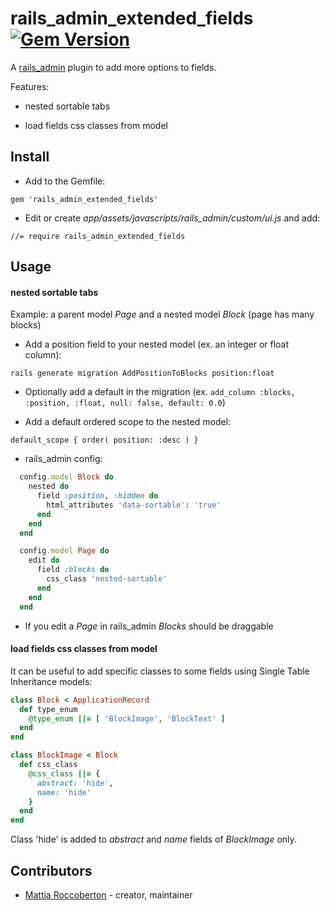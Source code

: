 # rails_admin_extended_fields [![Gem Version](https://badge.fury.io/rb/rails_admin_extended_fields.svg)](https://badge.fury.io/rb/rails_admin_extended_fields)

A [rails_admin](https://github.com/sferik/rails_admin) plugin to add more options to fields.

Features:

- nested sortable tabs

- load fields css classes from model

## Install

- Add to the Gemfile:

`gem 'rails_admin_extended_fields'`

- Edit or create *app/assets/javascripts/rails_admin/custom/ui.js* and add:

`//= require rails_admin_extended_fields`

## Usage

#### nested sortable tabs

Example: a parent model *Page* and a nested model *Block* (page has many blocks)

- Add a position field to your nested model (ex. an integer or float column):

`rails generate migration AddPositionToBlocks position:float`

- Optionally add a default in the migration (ex. `add_column :blocks, :position, :float, null: false, default: 0.0`)

- Add a default ordered scope to the nested model:

`default_scope { order( position: :desc ) }`

- rails_admin config:

```ruby
  config.model Block do
    nested do
      field :position, :hidden do
        html_attributes 'data-sortable': 'true'
      end
    end
  end

  config.model Page do
    edit do
      field :blocks do
        css_class 'nested-sortable'
      end
    end
  end
```

- If you edit a *Page* in rails_admin *Blocks* should be draggable

#### load fields css classes from model

It can be useful to add specific classes to some fields using Single Table Inheritance models:

```ruby
class Block < ApplicationRecord
  def type_enum
    @type_enum ||= [ 'BlockImage', 'BlockText' ]
  end
end

class BlockImage < Block
  def css_class
    @css_class ||= {
      abstract: 'hide',
      name: 'hide'
    }
  end
end
```

Class 'hide' is added to *abstract* and *name* fields of *BlockImage* only.

## Contributors

- [Mattia Roccoberton](http://blocknot.es) - creator, maintainer
